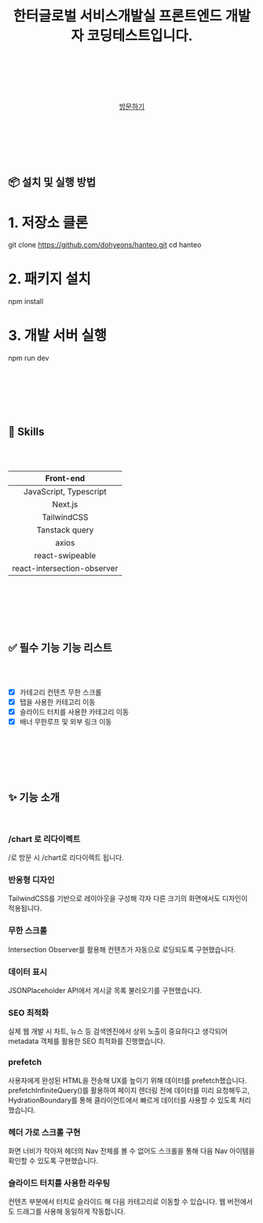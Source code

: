 <div align='center'>
<h1 align='center'>한터글로벌 서비스개발실 프론트엔드 개발자 코딩테스트입니다.</h1>
<br /><br />

<br /><br />

<a href='https://hanteo-five.vercel.app/'> 방문하기</a>


</div>


<br /><br /><br /><br /><br />


## 📦 설치 및 실행 방법

# 1. 저장소 클론
git clone https://github.com/dohyeons/hanteo.git
cd hanteo

# 2. 패키지 설치
npm install

# 3. 개발 서버 실행
npm run dev

<br /><br /><br /><br /><br />

## 🔨 Skills

<br /><br />

|Front-end|
|:-------:|
|JavaScript, Typescript|
|Next.js|
|TailwindCSS|
|Tanstack query|
|axios|
|react-swipeable|
|react-intersection-observer|

<br /><br /><br /><br /><br />

## ✅ 필수 기능 기능 리스트

<br /><br />

- [x] 카테고리 컨텐츠 무한 스크롤
- [x] 탭을 사용한 카테고리 이동
- [x] 슬라이드 터치를 사용한 카테고리 이동
- [x] 배너 무한루프 및 외부 링크 이동

<br /><br /><br /><br /><br />

## ✨ 기능 소개

<br />

### /chart 로 리다이렉트

/로 방문 시 /chart로 리다이렉트 됩니다.

### 반응형 디자인

TailwindCSS를 기반으로 레이아웃을 구성해 각자 다른 크기의 화면에서도 디자인이 적용됩니다.

### 무한 스크롤
Intersection Observer를 활용해 컨텐츠가 자동으로 로딩되도록 구현했습니다.

### 데이터 표시
JSONPlaceholder API에서 게시글 목록 불러오기를 구현했습니다.

### SEO 최적화
실제 웹 개발 시 차트, 뉴스 등 검색엔진에서 상위 노출이 중요하다고 생각되어 metadata 객체를 활용한 SEO 최적화를 진행했습니다. 

### prefetch
사용자에게 완성된 HTML을 전송해 UX를 높이기 위해 데이터를 prefetch했습니다. 
prefetchInfiniteQuery()를 활용하여 페이지 렌더링 전에 데이터를 미리 요청해두고,
HydrationBoundary를 통해 클라이언트에서 빠르게 데이터를 사용할 수 있도록 처리했습니다.

### 헤더 가로 스크롤 구현
화면 너비가 작아져 헤더의 Nav 전체를 볼 수 없어도 스크롤을 통해 다음 Nav 아이템을 확인할 수 있도록 구현했습니다.

### 슬라이드 터치를 사용한 라우팅
컨텐츠 부분에서 터치로 슬라이드 해 다음 카테고리로 이동할 수 있습니다. 웹 버전에서도 드래그를 사용해 동일하게 작동합니다.
